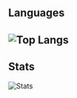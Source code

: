 ## Languages
![Top Langs](https://github-readme-stats.vercel.app/api/top-langs/?username=heimin22&theme=radical&layout=compact)
---
## Stats
![Stats](https://github-readme-stats.vercel.app/api?username=heimin22&show_icons=true&theme=radical)

